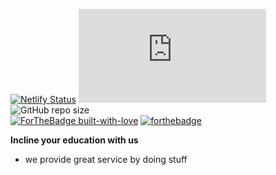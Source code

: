 [![Netlify Status](https://api.netlify.com/api/v1/badges/5a50b7f8-0434-4744-bc81-32060337e2d3/deploy-status)](https://app.netlify.com/sites/inclineedu/deploys)
[![Website inclineedu.org](https://img.shields.io/website-up-down-green-red/http/inclineedu.org)](http://inclineedu.org/)
![GitHub repo size](https://img.shields.io/github/repo-size/inclineEducation/inclineEducation.github.io?label=Total%20Size)\
[![ForTheBadge built-with-love](http://ForTheBadge.com/images/badges/built-with-love.svg)](https://GitHub.com/inclineEducation/)
[![forthebadge](https://forthebadge.com/images/badges/gluten-free.svg)](https://inclineedu.org)

**Incline your education with us**

- we provide great service by doing stuff

